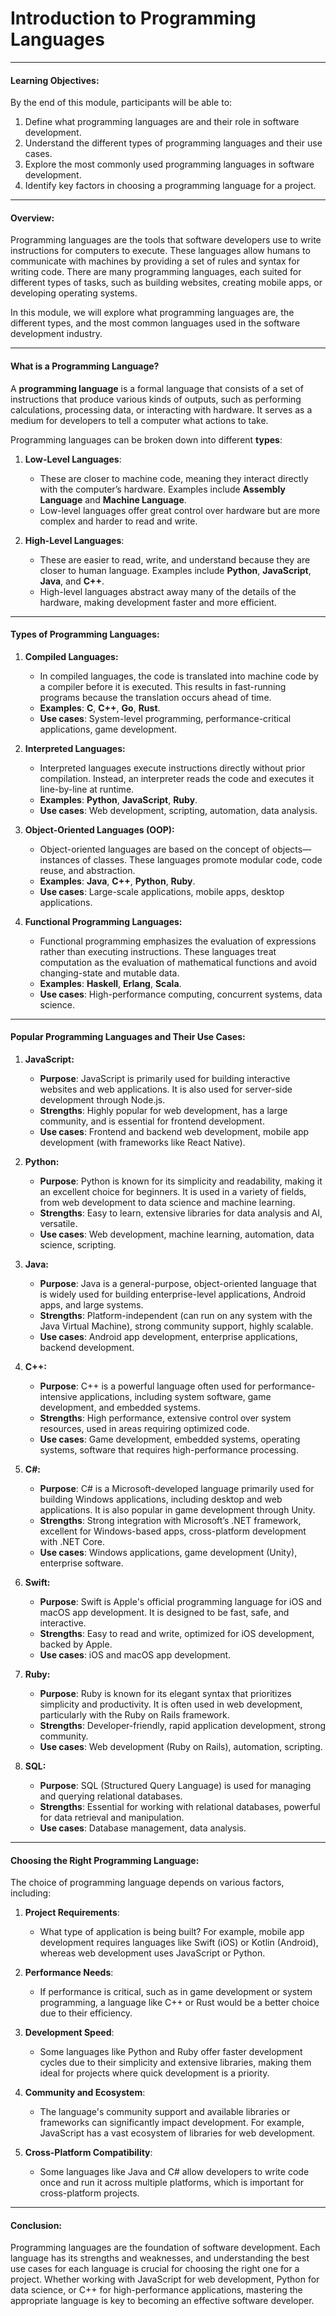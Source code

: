 # Introduction to Programming Languages

---

#### **Learning Objectives:**

By the end of this module, participants will be able to:

1. Define what programming languages are and their role in software development.
2. Understand the different types of programming languages and their use cases.
3. Explore the most commonly used programming languages in software development.
4. Identify key factors in choosing a programming language for a project.

---

#### **Overview:**

Programming languages are the tools that software developers use to write instructions for computers to execute. These languages allow humans to communicate with machines by providing a set of rules and syntax for writing code. There are many programming languages, each suited for different types of tasks, such as building websites, creating mobile apps, or developing operating systems.

In this module, we will explore what programming languages are, the different types, and the most common languages used in the software development industry.

---

#### **What is a Programming Language?**

A **programming language** is a formal language that consists of a set of instructions that produce various kinds of outputs, such as performing calculations, processing data, or interacting with hardware. It serves as a medium for developers to tell a computer what actions to take.

Programming languages can be broken down into different **types**:

1. **Low-Level Languages**:
   - These are closer to machine code, meaning they interact directly with the computer’s hardware. Examples include **Assembly Language** and **Machine Language**.
   - Low-level languages offer great control over hardware but are more complex and harder to read and write.

2. **High-Level Languages**:
   - These are easier to read, write, and understand because they are closer to human language. Examples include **Python**, **JavaScript**, **Java**, and **C++**.
   - High-level languages abstract away many of the details of the hardware, making development faster and more efficient.

---

#### **Types of Programming Languages:**

1. **Compiled Languages:**
   - In compiled languages, the code is translated into machine code by a compiler before it is executed. This results in fast-running programs because the translation occurs ahead of time.
   - **Examples**: **C**, **C++**, **Go**, **Rust**.
   - **Use cases**: System-level programming, performance-critical applications, game development.

2. **Interpreted Languages:**
   - Interpreted languages execute instructions directly without prior compilation. Instead, an interpreter reads the code and executes it line-by-line at runtime.
   - **Examples**: **Python**, **JavaScript**, **Ruby**.
   - **Use cases**: Web development, scripting, automation, data analysis.

3. **Object-Oriented Languages (OOP):**
   - Object-oriented languages are based on the concept of objects—instances of classes. These languages promote modular code, code reuse, and abstraction.
   - **Examples**: **Java**, **C++**, **Python**, **Ruby**.
   - **Use cases**: Large-scale applications, mobile apps, desktop applications.

4. **Functional Programming Languages:**
   - Functional programming emphasizes the evaluation of expressions rather than executing instructions. These languages treat computation as the evaluation of mathematical functions and avoid changing-state and mutable data.
   - **Examples**: **Haskell**, **Erlang**, **Scala**.
   - **Use cases**: High-performance computing, concurrent systems, data science.

---

#### **Popular Programming Languages and Their Use Cases:**

1. **JavaScript:**
   - **Purpose**: JavaScript is primarily used for building interactive websites and web applications. It is also used for server-side development through Node.js.
   - **Strengths**: Highly popular for web development, has a large community, and is essential for frontend development.
   - **Use cases**: Frontend and backend web development, mobile app development (with frameworks like React Native).

2. **Python:**
   - **Purpose**: Python is known for its simplicity and readability, making it an excellent choice for beginners. It is used in a variety of fields, from web development to data science and machine learning.
   - **Strengths**: Easy to learn, extensive libraries for data analysis and AI, versatile.
   - **Use cases**: Web development, machine learning, automation, data science, scripting.

3. **Java:**
   - **Purpose**: Java is a general-purpose, object-oriented language that is widely used for building enterprise-level applications, Android apps, and large systems.
   - **Strengths**: Platform-independent (can run on any system with the Java Virtual Machine), strong community support, highly scalable.
   - **Use cases**: Android app development, enterprise applications, backend development.

4. **C++:**
   - **Purpose**: C++ is a powerful language often used for performance-intensive applications, including system software, game development, and embedded systems.
   - **Strengths**: High performance, extensive control over system resources, used in areas requiring optimized code.
   - **Use cases**: Game development, embedded systems, operating systems, software that requires high-performance processing.

5. **C#:**
   - **Purpose**: C# is a Microsoft-developed language primarily used for building Windows applications, including desktop and web applications. It is also popular in game development through Unity.
   - **Strengths**: Strong integration with Microsoft’s .NET framework, excellent for Windows-based apps, cross-platform development with .NET Core.
   - **Use cases**: Windows applications, game development (Unity), enterprise software.

6. **Swift:**
   - **Purpose**: Swift is Apple's official programming language for iOS and macOS app development. It is designed to be fast, safe, and interactive.
   - **Strengths**: Easy to read and write, optimized for iOS development, backed by Apple.
   - **Use cases**: iOS and macOS app development.

7. **Ruby:**
   - **Purpose**: Ruby is known for its elegant syntax that prioritizes simplicity and productivity. It is often used in web development, particularly with the Ruby on Rails framework.
   - **Strengths**: Developer-friendly, rapid application development, strong community.
   - **Use cases**: Web development (Ruby on Rails), automation, scripting.

8. **SQL:**
   - **Purpose**: SQL (Structured Query Language) is used for managing and querying relational databases.
   - **Strengths**: Essential for working with relational databases, powerful for data retrieval and manipulation.
   - **Use cases**: Database management, data analysis.

---

#### **Choosing the Right Programming Language:**

The choice of programming language depends on various factors, including:

1. **Project Requirements**:
   - What type of application is being built? For example, mobile app development requires languages like Swift (iOS) or Kotlin (Android), whereas web development uses JavaScript or Python.

2. **Performance Needs**:
   - If performance is critical, such as in game development or system programming, a language like C++ or Rust would be a better choice due to their efficiency.

3. **Development Speed**:
   - Some languages like Python and Ruby offer faster development cycles due to their simplicity and extensive libraries, making them ideal for projects where quick development is a priority.

4. **Community and Ecosystem**:
   - The language's community support and available libraries or frameworks can significantly impact development. For example, JavaScript has a vast ecosystem of libraries for web development.

5. **Cross-Platform Compatibility**:
   - Some languages like Java and C# allow developers to write code once and run it across multiple platforms, which is important for cross-platform projects.

---

#### **Conclusion:**

Programming languages are the foundation of software development. Each language has its strengths and weaknesses, and understanding the best use cases for each language is crucial for choosing the right one for a project. Whether working with JavaScript for web development, Python for data science, or C++ for high-performance applications, mastering the appropriate language is key to becoming an effective software developer.